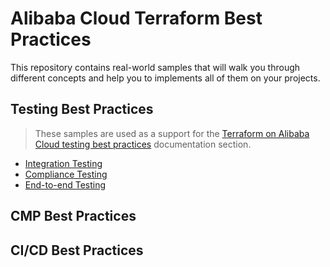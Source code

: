 # Alibaba Cloud Terraform Best Practices

This repository contains real-world samples that will walk you through different concepts and help you to implements all of them on your projects.

## Testing Best Practices

> These samples are used as a support for the [Terraform on Alibaba Cloud testing best practices](https://help.aliyun.com/alibabacloud/developer/terraform/best-practices-testing-overview) documentation section.

- [Integration Testing](https://help.aliyun.com/alibabacloud/developer/terraform/best-practices-integration-testing)
- [Compliance Testing](https://help.aliyun.com/alibabacloud/developer/terraform/best-practices-compliance-testing)
- [End-to-end Testing](https://help.aliyun.com/alibabacloud/developer/terraform/best-practices-end-to-end-testing)

## CMP Best Practices

## CI/CD Best Practices